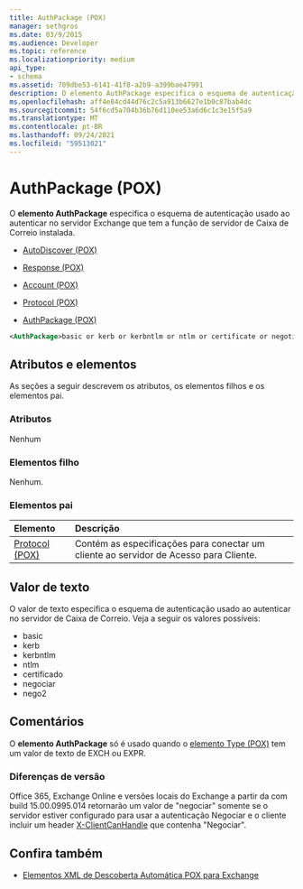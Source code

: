 ```yaml
---
title: AuthPackage (POX)
manager: sethgros
ms.date: 03/9/2015
ms.audience: Developer
ms.topic: reference
ms.localizationpriority: medium
api_type:
- schema
ms.assetid: 709dbe53-6141-41f8-a2b9-a399bae47991
description: O elemento AuthPackage especifica o esquema de autenticação usado na autenticação no servidor Exchange que tem a função de servidor de Caixa de Correio instalada.
ms.openlocfilehash: aff4e84cd44d76c2c5a913b6627e1b0c87bab4dc
ms.sourcegitcommit: 54f6cd5a704b36b76d110ee53a6d6c1c3e15f5a9
ms.translationtype: MT
ms.contentlocale: pt-BR
ms.lasthandoff: 09/24/2021
ms.locfileid: "59513021"
---
```

# <a name="authpackage-pox"></a>AuthPackage (POX)

O **elemento AuthPackage** especifica o esquema de autenticação usado ao autenticar no servidor Exchange que tem a função de servidor de Caixa de Correio instalada. 
  
- [AutoDiscover (POX)](autodiscover-pox.md)
  
- [Response (POX)](response-pox.md)
  
- [Account (POX)](account-pox.md)
  
- [Protocol (POX)](protocol-pox.md)
  
- [AuthPackage (POX)](authpackage-pox.md)
  
```xml
<AuthPackage>basic or kerb or kerbntlm or ntlm or certificate or negotiate or nego2</AuthPackage>
```

## <a name="attributes-and-elements"></a>Atributos e elementos

As seções a seguir descrevem os atributos, os elementos filhos e os elementos pai.
  
### <a name="attributes"></a>Atributos

Nenhum
  
### <a name="child-elements"></a>Elementos filho

Nenhum.
  
### <a name="parent-elements"></a>Elementos pai

|**Elemento**|**Descrição**|
|:-----|:-----|
|[Protocol (POX)](protocol-pox.md) <br/> |Contém as especificações para conectar um cliente ao servidor de Acesso para Cliente.  <br/> |
   
## <a name="text-value"></a>Valor de texto

O valor de texto especifica o esquema de autenticação usado ao autenticar no servidor de Caixa de Correio. Veja a seguir os valores possíveis:
  
- basic
- kerb
- kerbntlm
- ntlm
- certificado
- negociar
- nego2
    
## <a name="remarks"></a>Comentários

O **elemento AuthPackage** só é usado quando o [elemento Type (POX)](type-pox.md) tem um valor de texto de EXCH ou EXPR. 
  
### <a name="version-differences"></a>Diferenças de versão

Office 365, Exchange Online e versões locais do Exchange a partir da com build 15.00.0995.014 retornarão um valor de "negociar" somente se o servidor estiver configurado para usar a autenticação Negociar e o cliente incluir um header [X-ClientCanHandle](pox-autodiscover-request-for-exchange.md) que contenha "Negociar". 
  
## <a name="see-also"></a>Confira também

- [Elementos XML de Descoberta Automática POX para Exchange](pox-autodiscover-xml-elements-for-exchange.md)

